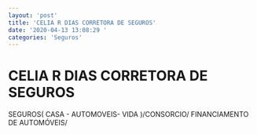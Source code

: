 ```yaml
---
layout: 'post'
title: 'CELIA R DIAS CORRETORA DE SEGUROS'
date: '2020-04-13 13:08:29 '
categories: 'Seguros'
---
```


# CELIA R DIAS CORRETORA DE SEGUROS

SEGUROS( CASA - AUTOMOVEIS- VIDA )/CONSORCIO/ FINANCIAMENTO DE AUTOMÓVEIS/
